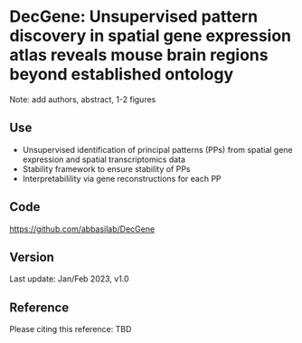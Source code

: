 # DecGene: Unsupervised pattern discovery in spatial gene expression atlas reveals mouse brain regions beyond established ontology

Note: add authors, abstract, 1-2 figures

## Use
* Unsupervised identification of principal patterns (PPs) from spatial gene expression and spatial transcriptomics data
* Stability framework to ensure stability of PPs
* Interpretabilility via gene reconstructions for each PP

## Code
https://github.com/abbasilab/DecGene

## Version
Last update: Jan/Feb 2023, v1.0

## Reference
Please citing this reference: TBD

